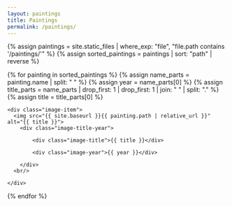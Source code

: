 ```yaml
---
layout: paintings
title: Paintings
permalink: /paintings/
---
```


<div class="image-container">
  {% assign paintings = site.static_files | where_exp: "file", "file.path contains '/paintings/'" %}
  {% assign sorted_paintings = paintings | sort: "path" | reverse %}

  {% for painting in sorted_paintings %}
    {% assign name_parts = painting.name | split: " " %}
    {% assign year = name_parts[0] %}
    {% assign title_parts = name_parts | drop_first: 1 | drop_first: 1  | join: " " | split: "." %}
    {% assign title = title_parts[0] %}


    <div class="image-item">
      <img src="{{ site.baseurl }}{{ painting.path | relative_url }}" alt="{{ title }}">
        <div class="image-title-year">

            <div class="image-title">{{ title }}</div>

            <div class="image-year">{{ year }}</div>

        </div>
      <br/>
      
    </div>
  {% endfor %}
</div>

